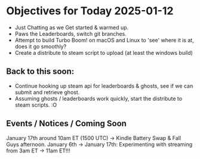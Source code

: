 # Objectives for Today 2025-01-12

- Just Chatting as we Get started & warmed up.
- Paws the Leaderboards, switch git branches.
- Attempt to build Turbo Boom! on macOS and Linux to 'see' where it is at, does it go smoothly?
- Create a distribute to steam script to upload (at least the windows build)
  
## Back to this soon:
- Continue hooking up steam api for leaderboards & ghosts, see if we can submit and retrieve ghost.
- Assuming ghosts / leaderboards work quickly, start the distribute to steam scripts. :O

## Events / Notices / Coming Soon

January 17th around 10am ET (1500 UTC) -> Kindle Battery Swap & Fall Guys afternoon.
January 6th -> January 17th: Experimenting with streaming from 3am ET -> 11am ET!!!


